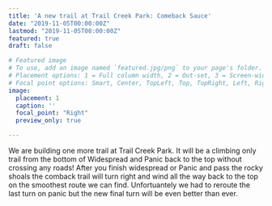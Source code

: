 ```yaml
---
title: 'A new trail at Trail Creek Park: Comeback Sauce'
date: "2019-11-05T00:00:00Z"
lastmod: "2019-11-05T00:00:00Z"
featured: true
draft: false

# Featured image
# To use, add an image named `featured.jpg/png` to your page's folder.
# Placement options: 1 = Full column width, 2 = Out-set, 3 = Screen-width
# Focal point options: Smart, Center, TopLeft, Top, TopRight, Left, Right, BottomLeft, Bottom, BottomRight
image:
  placement: 1
  caption: ''
  focal_point: "Right"
  preview_only: true

---
```


We are building one more trail at Trail Creek Park. It will be a climbing only trail from the bottom of Widespread and Panic back to the top without crossing any roads! After you finish widespread or Panic and pass the rocky shoals the comback trail will turn right and wind all the way back to the top on the smoothest route we can find. Unfortuantely we had to reroute the last turn on panic but the new final turn will be even better than ever.

